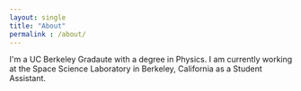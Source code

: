 ```yaml
---
layout: single
title: "About"
permalink : /about/
---
```


I'm a UC Berkeley Gradaute with a degree in Physics. I am currently working at the Space Science Laboratory in Berkeley, California as a Student Assistant.